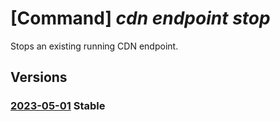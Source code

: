 # [Command] _cdn endpoint stop_

Stops an existing running CDN endpoint.

## Versions

### [2023-05-01](/Resources/mgmt-plane/L3N1YnNjcmlwdGlvbnMve30vcmVzb3VyY2Vncm91cHMve30vcHJvdmlkZXJzL21pY3Jvc29mdC5jZG4vcHJvZmlsZXMve30vZW5kcG9pbnRzL3t9L3N0b3A=/2023-05-01.xml) **Stable**

<!-- mgmt-plane /subscriptions/{}/resourcegroups/{}/providers/microsoft.cdn/profiles/{}/endpoints/{}/stop 2023-05-01 -->
